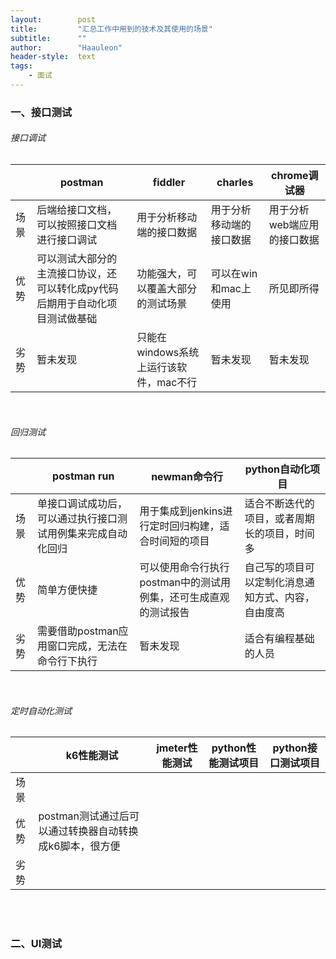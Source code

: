 ```yaml
---
layout:        post
title:         "汇总工作中用到的技术及其使用的场景"
subtitle:      ""
author:        "Haauleon"
header-style:  text
tags:
    - 面试
---
```


### 一、接口测试
###### 接口调试

||postman|fiddler|charles|chrome调试器|
|----|----|----|----|----|
|场景|后端给接口文档，可以按照接口文档进行接口调试|用于分析移动端的接口数据|用于分析移动端的接口数据|用于分析web端应用的接口数据|
|优势|可以测试大部分的主流接口协议，还可以转化成py代码后期用于自动化项目测试做基础|功能强大，可以覆盖大部分的测试场景|可以在win和mac上使用|所见即所得 |
|劣势|暂未发现|只能在windows系统上运行该软件，mac不行|暂未发现|暂未发现|

<br>

###### 回归测试

||postman run|newman命令行|python自动化项目|
|----|----|----|----|
|场景|单接口调试成功后，可以通过执行接口测试用例集来完成自动化回归|用于集成到jenkins进行定时回归构建，适合时间短的项目|适合不断迭代的项目，或者周期长的项目，时间多|
|优势|简单方便快捷|可以使用命令行执行postman中的测试用例集，还可生成直观的测试报告|自己写的项目可以定制化消息通知方式、内容，自由度高|
|劣势|需要借助postman应用窗口完成，无法在命令行下执行|暂未发现|适合有编程基础的人员|

<br>    

###### 定时自动化测试

||k6性能测试|jmeter性能测试|python性能测试项目|python接口测试项目|
|----|----|----|----|----|
|场景|||||
|优势|postman测试通过后可以通过转换器自动转换成k6脚本，很方便||||
|劣势|||||

<br>
<br>

### 二、UI测试